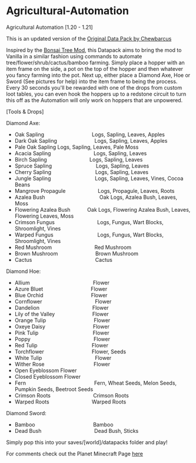 # Agricultural-Automation
Agricultural Automation [​1.20 - 1.21]

This is an updated version of the [Original Data Pack by Chewbarcus](https://www.planetminecraft.com/data-pack/datapack-agricultural-automation-1-14/)

Inspired by the [Bonsai Tree Mod](https://legacy.curseforge.com/minecraft/mc-mods/bonsai-trees), this Datapack aims to bring the mod to Vanilla in a similar fashion using commands to automate tree/flower/shrub/cactus/bamboo farming.
Simply place a hopper with an item frame on the side, a pot on the top of the hopper and then whatever you fancy farming into the pot.
Next up, either place a Diamond Axe, Hoe or Sword (See pictures for help) into the item frame to being the process.
Every 30 seconds you'll be rewarded with one of the drops from custom loot tables, you can even hook the hoppers up to a redstone circuit to turn this off as the Automation will only work on hoppers that are unpowered.

[​Tools & Drops]

Diamond Axe:

- Oak Sapling               Logs, Sapling, Leaves, Apples
- Dark Oak Sapling          Logs, Sapling, Leaves, Apples
- Pale Oak Sapling          Logs, Sapling, Leaves, Pale Moss
- Acacia Sapling            Logs, Sapling, Leaves
- Birch Sapling             Logs, Sapling, Leaves
- Spruce Sapling            Logs, Sapling, Leaves
- Cherry Sapling            Logs, Sapling, Leaves
- Jungle Sapling            Logs, Sapling, Leaves, Vines, Cocoa Beans
- Mangrove Propagule        Logs, Propagule, Leaves, Roots
- Azalea Bush               Oak Logs, Azalea Bush, Leaves, Moss
- Flowering Azalea Bush     Oak Logs, Flowering Azalea Bush, Leaves, Flowering Leaves, Moss
- Crimson Fungus            Logs, Fungus, Wart Blocks, Shroomlight, Vines
- Warped Fungus             Logs, Fungus, Wart Blocks, Shroomlight, Vines
- Red Mushroom              Red Mushroom
- Brown Mushroom            Brown Mushroom
- Cactus                    Cactus

Diamond Hoe:

- Allium                    Flower
- Azure Bluet               Flower
- Blue Orchid               Flower
- Cornflower                Flower
- Dandelion                 Flower
- Lily of the Valley        Flower
- Orange Tulip              Flower
- Oxeye Daisy               Flower
- Pink Tulip                Flower
- Poppy                     Flower
- Red Tulip                 Flower
- Torchflower               Flower, Seeds
- White Tulip               Flower
- Wither Rose               Flower
- Open Eyeblossom           Flower
- Closed Eyeblossom         Flower
- Fern                      Fern, Wheat Seeds, Melon Seeds, Pumpkin Seeds, Beetroot Seeds
- Crimson Roots             Crimson Roots
- Warped Roots              Warped Roots

Diamond Sword:
- Bamboo                    Bamboo
- Dead Bush                 Dead Bush, Sticks

Simply pop this into your saves/[​world]/datapacks folder and play!

For comments check out the Planet Minecraft Page [here](https://www.planetminecraft.com/data-pack/zen-s-agricultural-automation/)